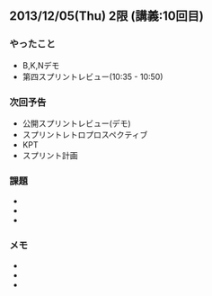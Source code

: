 ## 2013/12/05(Thu) 2限 (講義:10回目)

### やったこと
 * B,K,Nデモ
 * 第四スプリントレビュー(10:35 - 10:50)

### 次回予告
 * 公開スプリントレビュー(デモ)
 * スプリントレトロプロスペクティブ
 * KPT
 * スプリント計画

### 課題

 * 
 * 
 * 


### メモ

 * 
 * 
 * 
 


